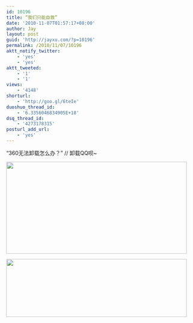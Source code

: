 ```yaml
---
id: 10196
title: “我们只能自救”
date: '2010-11-07T01:57:17+08:00'
author: Jay
layout: post
guid: 'http://jayxu.com/?p=10196'
permalink: /2010/11/07/10196
aktt_notify_twitter:
    - 'yes'
    - 'yes'
aktt_tweeted:
    - '1'
    - '1'
views:
    - '4148'
shorturl:
    - 'http://goo.gl/6teIe'
duoshuo_thread_id:
    - '6.3356046834905E+18'
dsq_thread_id:
    - '4273178315'
posturl_add_url:
    - 'yes'
---
```


“360无法卸载怎么办？” // 卸载QQ呗~

<a href="http://jayxu.com/log/wp-content/uploads/2010/11/Boot-Camp-partition.png"><img class="alignnone size-medium wp-image-10197" title="Boot Camp partition" src="http://jayxu.com/log/wp-content/uploads/2010/11/Boot-Camp-partition.png" alt="" width="480" height="244" /></a>

<a href="http://jayxu.com/log/wp-content/uploads/2010/11/qq.png"><img class="alignnone size-medium wp-image-10204" title="qq" src="http://jayxu.com/log/wp-content/uploads/2010/11/qq.png" alt="" width="480" height="154" /></a>